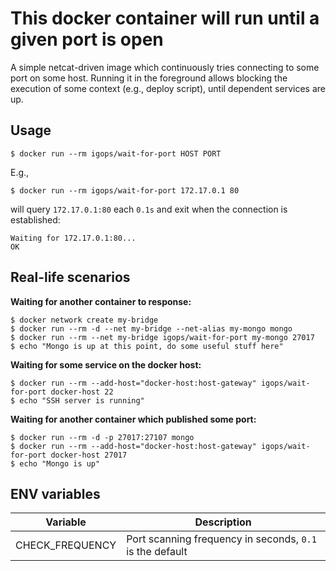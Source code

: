 # This docker container will run until a given port is open
A simple netcat-driven image which continuously tries connecting to some port on some host. Running it in the foreground allows blocking the execution of some context (e.g., deploy script), until dependent services are up.

## Usage
```shell
$ docker run --rm igops/wait-for-port HOST PORT
```

E.g.,
```shell
$ docker run --rm igops/wait-for-port 172.17.0.1 80
```
will query `172.17.0.1:80` each `0.1s` and exit when the connection is established:
```
Waiting for 172.17.0.1:80...
OK
```

## Real-life scenarios

**Waiting for another container to response:**
```shell
$ docker network create my-bridge
$ docker run --rm -d --net my-bridge --net-alias my-mongo mongo
$ docker run --rm --net my-bridge igops/wait-for-port my-mongo 27017
$ echo "Mongo is up at this point, do some useful stuff here"
```

**Waiting for some service on the docker host:**
```shell
$ docker run --rm --add-host="docker-host:host-gateway" igops/wait-for-port docker-host 22
$ echo "SSH server is running"
```

**Waiting for another container which published some port:**
```shell
$ docker run --rm -d -p 27017:27107 mongo
$ docker run --rm --add-host="docker-host:host-gateway" igops/wait-for-port docker-host 27017
$ echo "Mongo is up"
```

## ENV variables
| Variable                    | Description                                              |
|-----------------------------|----------------------------------------------------------|
| CHECK_FREQUENCY             | Port scanning frequency in seconds, `0.1` is the default |